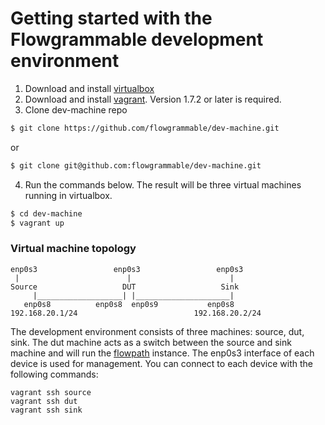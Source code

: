 # Getting started with the Flowgrammable development environment

1. Download and install [virtualbox](http://virtualbox.org)
2. Download and install [vagrant](http://vagrantup.com). Version 1.7.2 or later is required.
3. Clone dev-machine repo

 ```sh
 $ git clone https://github.com/flowgrammable/dev-machine.git
 ```
 or
 ```sh
 $ git clone git@github.com:flowgrammable/dev-machine.git
 ```
4. Run the commands below. The result will be three virtual machines running in virtualbox. 

 ```sh
 $ cd dev-machine
 $ vagrant up
 ```


### Virtual machine topology

```
enp0s3                 enp0s3                 enp0s3
 |                        |                      |
Source                   DUT                   Sink
     |___________________| |_____________________|
   enp0s8          enp0s8  enp0s9           enp0s8
192.168.20.1/24                          192.168.20.2/24
```

The development environment consists of three machines: source, dut, sink. 
The dut machine acts as a switch between the source and sink machine and will
run the [flowpath](https://github.com/flowgrammable/freeflow/blob/master/flowpath) instance. The enp0s3 interface of each device is used for 
management. You can connect to each device with the following commands:

```
vagrant ssh source
vagrant ssh dut
vagrant ssh sink
```
